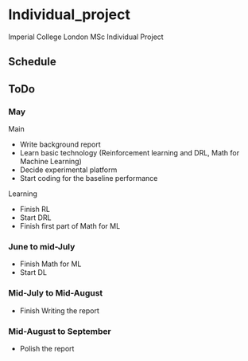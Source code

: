 # Individual_project
Imperial College London MSc Individual Project





## Schedule


## ToDo

### May
Main
- Write background report
- Learn basic technology (Reinforcement learning and DRL, Math for Machine Learning)
- Decide experimental platform
- Start coding for the baseline performance

Learning
- Finish RL
- Start DRL
- Finish first part of Math for ML

### June to mid-July
- Finish Math for ML
- Start DL

### Mid-July to Mid-August
- Finish Writing the report

### Mid-August to September

- Polish the report
